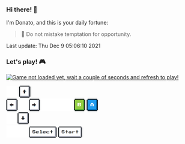 ### Hi there! 👋 

I'm Donato, and this is your daily fortune:

> 🥠 Do not mistake temptation for opportunity.

Last update: Thu Dec  9 05:06:10 2021



### Let's play! 🎮

<a href="#"><img src="https://gbaas-readme.herokuapp.com/state?" alt="Game not loaded yet, wait a couple of seconds and refresh to play!" width="240" height="240" /></a>
<br />

<a href="#"><img src="img/blank.png" width="30"/></a> <a
    href="https://gbaas-readme.herokuapp.com/buttons/up?callback=https://github.com/aurasphere"><img src="img/up.png" width="30" /></a>
<br><a href="https://gbaas-readme.herokuapp.com/buttons/left?callback=https://github.com/aurasphere"><img src="img/left.png"
        width="30" /></a><a href="#"><img src="img/blank.png" width="30" /></a><a
    href="https://gbaas-readme.herokuapp.com/buttons/right?callback=https://github.com/aurasphere"><img src="img/right.png"
        width="30" /></a><a href="#"><img src="img/blank.png" width="30" /></a><a href="#"><img src="img/blank.png" width="30" /></a><a href="#"><img
    src="img/blank.png" width="30" /></a><a href="https://gbaas-readme.herokuapp.com/buttons/B?callback=https://github.com/aurasphere"><img src="img/B.png" width="30" /></a> <a
    href="https://gbaas-readme.herokuapp.com/buttons/A?callback=https://github.com/aurasphere"><img src="img/A.png" width="30" /></a>
<br><a href="#"><img src="img/blank.png" width="30" /></a><a href="https://gbaas-readme.herokuapp.com/buttons/down?callback=https://github.com/aurasphere"><img src="img/down.png" width="30" /></a><a href="#">
<br><img src="img/blank.png" width="30" /></a><a href="#"><img src="img/blank.png" width="30" /></a><a
    href="https://gbaas-readme.herokuapp.com/buttons/select?callback=https://github.com/aurasphere"><img src="img/select.png"
        height="30" /></a> <a href="https://gbaas-readme.herokuapp.com/buttons/start?callback=https://github.com/aurasphere"><img
        src="img/start.png" height="30" /></a>
